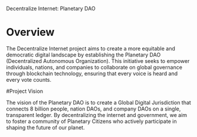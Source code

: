 Decentralize Internet: Planetary DAO

# Overview

The Decentralize Internet project aims to create a more equitable and democratic digital landscape by establishing the Planetary DAO (Decentralized Autonomous Organization). 
This initiative seeks to empower individuals, nations, and companies to collaborate on global governance through blockchain technology, ensuring that every voice is heard and every vote counts.

#Project Vision

The vision of the Planetary DAO is to create a Global Digital Jurisdiction that connects 8 billion people, nation DAOs, and company DAOs on a single, transparent ledger. 
By decentralizing the internet and government, we aim to foster a community of Planetary Citizens who actively participate in shaping the future of our planet.

